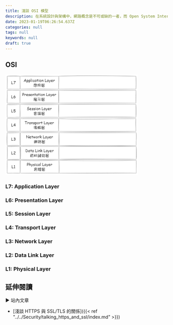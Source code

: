 ```yaml
---
title: 淺談 OSI 模型
description: 在系統設計與架構中，網路概念是不可或缺的一者，而 Open System Interconnection Model, OSI 可視為網路通訊的通用語言。
date: 2023-01-19T06:26:54.637Z
categories: null
tags: null
keywords: null
draft: true
---
```



<!--more-->
## OSI

![OSI](images/osi.png)

### L7: Application Layer

### L6: Presentation Layer

### L5: Session Layer

### L4: Transport Layer

### L3: Network Layer

### L2: Data Link Layer

### L1: Physical Layer

## 延伸閱讀

▶ 站內文章

- [淺談 HTTPS 與 SSL/TLS 的關係]({{< ref "../../Security/talking_https_and_ssl/index.md" >}})
